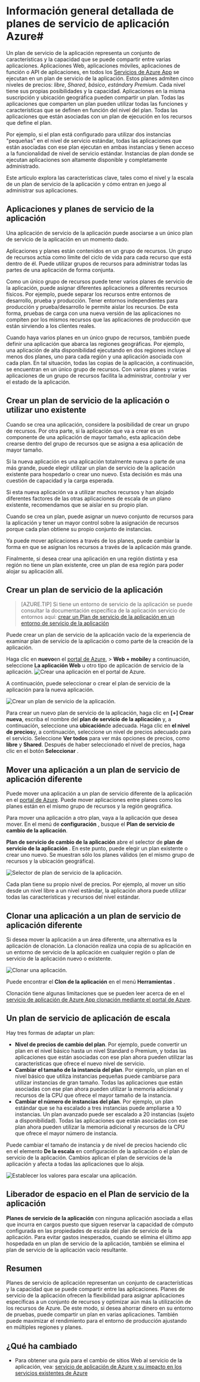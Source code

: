 <properties
    pageTitle="Información general detallada de planes de servicio de aplicación Azure | Microsoft Azure"
    description="Aprenda cómo planes de servicio de la aplicación para el trabajo de servicio de la aplicación de Azure y cómo se benefician de la experiencia de administración."
    keywords="App, azure app servicio, plan de servicio de aplicación escalable, escala, coste de los servicios de la aplicación"
    services="app-service"
    documentationCenter=""
    authors="btardif"
    manager="wpickett"
    editor=""/>

<tags
    ms.service="app-service"
    ms.workload="na"
    ms.tgt_pltfrm="na"
    ms.devlang="na"
    ms.topic="article"
    ms.date="10/13/2016"
    ms.author="byvinyal"/>

# <a name="azure-app-service-plans-in-depth-overview"></a>Información general detallada de planes de servicio de aplicación Azure#

Un plan de servicio de la aplicación representa un conjunto de características y la capacidad que se puede compartir entre varias aplicaciones. Aplicaciones Web, aplicaciones móviles, aplicaciones de función o API de aplicaciones, en todos los [Servicios de Azure App](http://go.microsoft.com/fwlink/?LinkId=529714) se ejecutan en un plan de servicio de la aplicación. Estos planes admiten cinco niveles de precios: *libre*, *Shared*, *básico*, *estándar*y *Premium*. Cada nivel tiene sus propias posibilidades y la capacidad. Aplicaciones en la misma suscripción y ubicación geográfica pueden compartir un plan. Todas las aplicaciones que comparten un plan pueden utilizar todas las funciones y características que se definen en función del nivel del plan. Todas las aplicaciones que están asociadas con un plan de ejecución en los recursos que define el plan.

Por ejemplo, si el plan está configurado para utilizar dos instancias "pequeñas" en el nivel de servicio estándar, todas las aplicaciones que están asociadas con ese plan ejecutan en ambas instancias y tienen acceso a la funcionalidad de nivel de servicio estándar. Instancias de plan donde se ejecutan aplicaciones son altamente disponible y completamente administrado.

Este artículo explora las características clave, tales como el nivel y la escala de un plan de servicio de la aplicación y cómo entran en juego al administrar sus aplicaciones.

## <a name="apps-and-app-service-plans"></a>Aplicaciones y planes de servicio de la aplicación

Una aplicación de servicio de la aplicación puede asociarse a un único plan de servicio de la aplicación en un momento dado.

Aplicaciones y planes están contenidos en un grupo de recursos. Un grupo de recursos actúa como límite del ciclo de vida para cada recurso que está dentro de él. Puede utilizar grupos de recursos para administrar todas las partes de una aplicación de forma conjunta.

Como un único grupo de recursos puede tener varios planes de servicio de la aplicación, puede asignar diferentes aplicaciones a diferentes recursos físicos. Por ejemplo, puede separar los recursos entre entornos de desarrollo, prueba y producción. Tener entornos independientes para producción y prueba/desarrollo le permite aislar los recursos. De esta forma, pruebas de carga con una nueva versión de las aplicaciones no compiten por los mismos recursos que las aplicaciones de producción que están sirviendo a los clientes reales.

Cuando haya varios planes en un único grupo de recursos, también puede definir una aplicación que abarca las regiones geográficas. Por ejemplo, una aplicación de alta disponibilidad ejecutando en dos regiones incluye al menos dos planes, uno para cada región y una aplicación asociada con cada plan. En tal situación, todas las copias de la aplicación, a continuación, se encuentran en un único grupo de recursos. Con varios planes y varias aplicaciones de un grupo de recursos facilita la administrar, controlar y ver el estado de la aplicación.

## <a name="create-an-app-service-plan-or-use-existing-one"></a>Crear un plan de servicio de la aplicación o utilizar uno existente

Cuando se crea una aplicación, considere la posibilidad de crear un grupo de recursos. Por otra parte, si la aplicación que va a crear es un componente de una aplicación de mayor tamaño, esta aplicación debe crearse dentro del grupo de recursos que se asigna a esa aplicación de mayor tamaño.

Si la nueva aplicación es una aplicación totalmente nueva o parte de una más grande, puede elegir utilizar un plan de servicio de la aplicación existente para hospedarlo o crear uno nuevo. Esta decisión es más una cuestión de capacidad y la carga esperada.

Si esta nueva aplicación va a utilizar muchos recursos y han alojado diferentes factores de las otras aplicaciones de escala de un plano existente, recomendamos que se aislar en su propio plan.

Cuando se crea un plan, puede asignar un nuevo conjunto de recursos para la aplicación y tener un mayor control sobre la asignación de recursos porque cada plan obtiene su propio conjunto de instancias.

Ya puede mover aplicaciones a través de los planes, puede cambiar la forma en que se asignan los recursos a través de la aplicación más grande.

Finalmente, si desea crear una aplicación en una región distinta y esa región no tiene un plan existente, cree un plan de esa región para poder alojar su aplicación allí.

## <a name="create-an-app-service-plan"></a>Crear un plan de servicio de la aplicación

>[AZURE.TIP] Si tiene un entorno de servicio de la aplicación se puede consultar la documentación específica de la aplicación servicio de entornos aquí: [crear un Plan de servicio de la aplicación en un entorno de servicio de la aplicación](../app-service-web/app-service-web-how-to-create-a-web-app-in-an-ase.md#createplan)

Puede crear un plan de servicio de la aplicación vacío de la experiencia de examinar plan de servicio de la aplicación o como parte de la creación de la aplicación.

Haga clic en **nuevo**en el [portal de Azure](https://portal.azure.com), > **Web + mobile**y a continuación, seleccione **La aplicación Web** u otro tipo de aplicación de servicio de la aplicación.
![Crear una aplicación en el portal de Azure.][createWebApp]

A continuación, puede seleccionar o crear el plan de servicio de la aplicación para la nueva aplicación.

 ![Crear un plan de servicio de la aplicación.][createASP]

Para crear un nuevo plan de servicio de la aplicación, haga clic en **[+] Crear nueva**, escriba el nombre del **plan de servicio de la aplicación** y, a continuación, seleccione una **ubicación**de adecuada. Haga clic en **el nivel de precios**y, a continuación, seleccione un nivel de precios adecuado para el servicio. Seleccione **Ver todos** para ver más opciones de precios, como **libre** y **Shared**. Después de haber seleccionado el nivel de precios, haga clic en el botón **Seleccionar** .

## <a name="move-an-app-to-a-different-app-service-plan"></a>Mover una aplicación a un plan de servicio de aplicación diferente

Puede mover una aplicación a un plan de servicio diferente de la aplicación en el [portal de Azure](https://portal.azure.com). Puede mover aplicaciones entre planes como los planes están en el mismo grupo de recursos y la región geográfica.

Para mover una aplicación a otro plan, vaya a la aplicación que desea mover. En el menú de **configuración** , busque el **Plan de servicio de cambio de la aplicación**.

**Plan de servicio de cambio de la aplicación** abre el selector de **plan de servicio de la aplicación** . En este punto, puede elegir un plan existente o crear uno nuevo. Se muestran sólo los planes válidos (en el mismo grupo de recursos y la ubicación geográfica).

![Selector de plan de servicio de la aplicación.][change]

Cada plan tiene su propio nivel de precios. Por ejemplo, al mover un sitio desde un nivel libre a un nivel estándar, la aplicación ahora puede utilizar todas las características y recursos del nivel estándar.

## <a name="clone-an-app-to-a-different-app-service-plan"></a>Clonar una aplicación a un plan de servicio de aplicación diferente
Si desea mover la aplicación a un área diferente, una alternativa es la aplicación de clonación. La clonación realiza una copia de su aplicación en un entorno de servicio de la aplicación en cualquier región o plan de servicio de la aplicación nuevo o existente.

 ![Clonar una aplicación.][appclone]

Puede encontrar el **Clon de la aplicación** en el menú **Herramientas** .

Clonación tiene algunas limitaciones que se pueden leer acerca de en el [servicio de aplicación de Azure App clonación mediante el portal de Azure](../app-service-web/app-service-web-app-cloning-portal.md).

## <a name="scale-an-app-service-plan"></a>Un plan de servicio de aplicación de escala

Hay tres formas de adaptar un plan:

- **Nivel de precios de cambio del plan**. Por ejemplo, puede convertir un plan en el nivel básico hasta un nivel Standard o Premium, y todas las aplicaciones que están asociadas con ese plan ahora pueden utilizar las características que ofrece el nuevo nivel de servicio.
- **Cambiar el tamaño de la instancia del plan**. Por ejemplo, un plan en el nivel básico que utiliza instancias pequeñas puede cambiarse para utilizar instancias de gran tamaño. Todas las aplicaciones que están asociadas con ese plan ahora pueden utilizar la memoria adicional y recursos de la CPU que ofrece el mayor tamaño de la instancia.
- **Cambiar el número de instancias del plan**. Por ejemplo, un plan estándar que se ha escalado a tres instancias puede ampliarse a 10 instancias. Un plan avanzado puede ser escalado a 20 instancias (sujeto a disponibilidad). Todas las aplicaciones que están asociadas con ese plan ahora pueden utilizar la memoria adicional y recursos de la CPU que ofrece el mayor número de instancia.

Puede cambiar el tamaño de instancia y de nivel de precios haciendo clic en el elemento **De la escala** en configuración de la aplicación o el plan de servicio de la aplicación. Cambios aplican el plan de servicios de la aplicación y afecta a todas las aplicaciones que lo aloja.

 ![Establecer los valores para escalar una aplicación.][pricingtier]

## <a name="app-service-plan-cleanup"></a>Liberador de espacio en el Plan de servicio de la aplicación
**Planes de servicio de la aplicación** con ninguna aplicación asociada a ellas que incurra en cargos puesto que siguen reservar la capacidad de cómputo configurada en las propiedades de escala del plan de servicio de la aplicación.
Para evitar gastos inesperados, cuando se elimina el último app hospedada en un plan de servicio de la aplicación, también se elimina el plan de servicio de la aplicación vacío resultante.


## <a name="summary"></a>Resumen

Planes de servicio de aplicación representan un conjunto de características y la capacidad que se puede compartir entre las aplicaciones. Planes de servicio de la aplicación ofrecen la flexibilidad para asignar aplicaciones específicas a un conjunto de recursos y optimizar aún más la utilización de los recursos de Azure. De este modo, si desea ahorrar dinero en su entorno de pruebas, puede compartir un plan en varias aplicaciones. También puede maximizar el rendimiento para el entorno de producción ajustando en múltiples regiones y planes.

## <a name="whats-changed"></a>¿Qué ha cambiado

* Para obtener una guía para el cambio de sitios Web al servicio de la aplicación, vea: [servicio de aplicación de Azure y su impacto en los servicios existentes de Azure](http://go.microsoft.com/fwlink/?LinkId=529714)

[pricingtier]: ./media/azure-web-sites-web-hosting-plans-in-depth-overview/appserviceplan-pricingtier.png
[assign]: ./media/azure-web-sites-web-hosting-plans-in-depth-overview/assing-appserviceplan.png
[change]: ./media/azure-web-sites-web-hosting-plans-in-depth-overview/change-appserviceplan.png
[createASP]: ./media/azure-web-sites-web-hosting-plans-in-depth-overview/create-appserviceplan.png
[createWebApp]: ./media/azure-web-sites-web-hosting-plans-in-depth-overview/create-web-app.png
[appclone]: ./media/azure-web-sites-web-hosting-plans-in-depth-overview/app-clone.png
